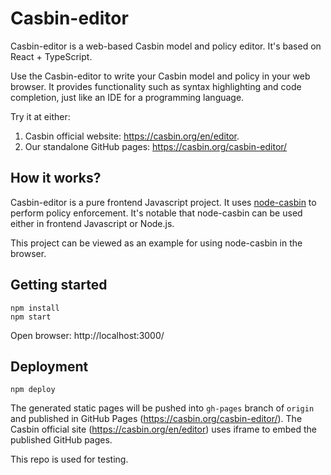 # Casbin-editor

Casbin-editor is a web-based Casbin model and policy editor. It's based on React + TypeScript.

Use the Casbin-editor to write your Casbin model and policy in your web browser.
It provides functionality such as syntax highlighting and code completion, just like an IDE for a programming language.

Try it at either:

1. Casbin official website: https://casbin.org/en/editor.
2. Our standalone GitHub pages: https://casbin.org/casbin-editor/

## How it works?

Casbin-editor is a pure frontend Javascript project. It uses [node-casbin](https://github.com/casbin/node-casbin) to perform policy enforcement. It's notable that node-casbin can be used either in frontend Javascript or Node.js.

This project can be viewed as an example for using node-casbin in the browser.

## Getting started

```shell
npm install
npm start
```

Open browser: http://localhost:3000/

## Deployment

```
npm deploy
```

The generated static pages will be pushed into `gh-pages` branch of `origin` and published in GitHub Pages (https://casbin.org/casbin-editor/). The Casbin official site (https://casbin.org/en/editor) uses iframe to embed the published GitHub pages. 


This repo is used for testing.
